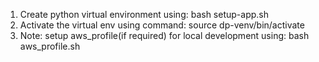 1. Create python virtual environment using: bash setup-app.sh
2. Activate the virtual env using command: source dp-venv/bin/activate
2. Note: setup aws_profile(if required) for local development using: bash aws_profile.sh